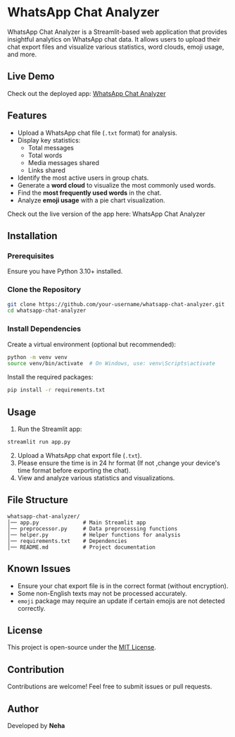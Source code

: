 # WhatsApp Chat Analyzer

WhatsApp Chat Analyzer is a Streamlit-based web application that provides insightful analytics on WhatsApp chat data. It allows users to upload their chat export files and visualize various statistics, word clouds, emoji usage, and more.

## Live Demo 
Check out the deployed app: [WhatsApp Chat Analyzer](https://whatsapp-chat-analyser-2-kirw.onrender.com)

## Features
- Upload a WhatsApp chat file (`.txt` format) for analysis.
- Display key statistics:
  - Total messages
  - Total words
  - Media messages shared
  - Links shared
- Identify the most active users in group chats.
- Generate a **word cloud** to visualize the most commonly used words.
- Find the **most frequently used words** in the chat.
- Analyze **emoji usage** with a pie chart visualization.

Check out the live version of the app here:
WhatsApp Chat Analyzer

## Installation

### Prerequisites
Ensure you have Python 3.10+ installed.

### Clone the Repository
```sh
git clone https://github.com/your-username/whatsapp-chat-analyzer.git
cd whatsapp-chat-analyzer
```

### Install Dependencies
Create a virtual environment (optional but recommended):
```sh
python -m venv venv
source venv/bin/activate  # On Windows, use: venv\Scripts\activate
```
Install the required packages:
```sh
pip install -r requirements.txt
```

## Usage

1. Run the Streamlit app:
```sh
streamlit run app.py
```
2. Upload a WhatsApp chat export file (`.txt`).
3. Please ensure the time is in 24 hr format (If not ,change your device's time format before exporting the chat). 
4. View and analyze various statistics and visualizations.

## File Structure
```
whatsapp-chat-analyzer/
│── app.py              # Main Streamlit app
│── preprocessor.py     # Data preprocessing functions
│── helper.py           # Helper functions for analysis
│── requirements.txt    # Dependencies
│── README.md           # Project documentation
```



## Known Issues
- Ensure your chat export file is in the correct format (without encryption).
- Some non-English texts may not be processed accurately.
- `emoji` package may require an update if certain emojis are not detected correctly.

## License
This project is open-source under the [MIT License](LICENSE).

## Contribution
Contributions are welcome! Feel free to submit issues or pull requests.

## Author
Developed by **Neha** 

